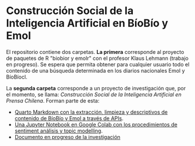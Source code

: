 # Construcción Social de la Inteligencia Artificial en BíoBío y Emol

El repositorio contiene dos carpetas. **La primera** corresponde al proyecto de paquetes de R "biobior y emolr" con el profesor Klaus Lehmann (trabajo en progreso). Se espera que permita obtener para cualquier usuario todo el contenido de una búsqueda determinada en los diarios nacionales Emol y BíoBíocl. 

La **segunda carpeta** corresponde a un proyecto de investigación que, por el momento, se llama: *Construcción Social de la Inteligencia Artificial en Prensa Chilena*. Forman parte de esta:

- [Quarto Markdown con la extracción, limpieza y descriptivos  de contenido de BíoBío y Emol a través de APIs](https://github.com/ismaelaguayob/Proyecto_API_ML_prensa/blob/main/Proyecto%20IA%20en%20prensa/Extraccion_limpieza_descriptivos.qmd).
- [Una Jupyter Notebook en Google Colab con los procedimientos de sentiment análisis y topic modelling](https://colab.research.google.com/drive/1D9mr4PqRmCfA3PSXHVm1bqWqrUZIoCE_#scrollTo=_Ue6dMTG-3rH).
- [Documento en progreso de la investigación](https://docs.google.com/document/d/1pI2T6i-_PD-DtFu_hJC8Rs-ZqgjhnQz1/edit)

